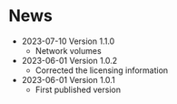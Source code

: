 # News

* 2023-07-10 Version 1.1.0
  * Network volumes
* 2023-06-01 Version 1.0.2
  * Corrected the licensing information
* 2023-06-01 Version 1.0.1
  * First published version
